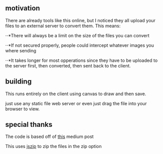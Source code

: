 ## motivation

There are already tools like this online, but I noticed they all upload your files to an external server to convert them. This means:

⋅⋅*There will always be a limit on the size of the files you can convert

⋅⋅*If not secured properly, people could intercept whatever images you where sending

⋅⋅*It takes longer for most opperations since they have to be uploaded to the server first, then converted, then sent back to the client.

## building

This runs entirely on the client using canvas to draw and then save. 

just use any static file web server or even just drag the file into your browser to view.

## special thanks

The code is based off of [this](https://medium.com/@aeshghi/convert-jpg-images-to-png-using-html5-url-and-canvas-45b14ee853c9) medium post

This uses [jszip](https://github.com/Stuk/jszip) to zip the files in the zip option
